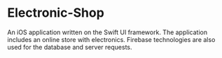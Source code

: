 # Electronic-Shop
An iOS application written on the Swift UI framework. The application includes an online store with electronics. Firebase technologies are also used for the database and server requests.
